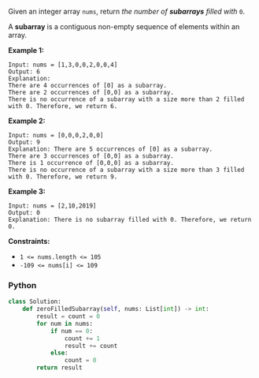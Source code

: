 Given an integer array  `nums`, return  _the number of  **subarrays**  filled with_ `0`.

A  **subarray**  is a contiguous non-empty sequence of elements within an array.

**Example 1:**

```
Input: nums = [1,3,0,0,2,0,0,4]
Output: 6
Explanation: 
There are 4 occurrences of [0] as a subarray.
There are 2 occurrences of [0,0] as a subarray.
There is no occurrence of a subarray with a size more than 2 filled with 0. Therefore, we return 6.
```

**Example 2:**

```
Input: nums = [0,0,0,2,0,0]
Output: 9
Explanation: There are 5 occurrences of [0] as a subarray.
There are 3 occurrences of [0,0] as a subarray.
There is 1 occurrence of [0,0,0] as a subarray.
There is no occurrence of a subarray with a size more than 3 filled with 0. Therefore, we return 9.
```

**Example 3:**

```
Input: nums = [2,10,2019]
Output: 0
Explanation: There is no subarray filled with 0. Therefore, we return 0.
```

**Constraints:**

- `1 <= nums.length <= 105`
- `-109 <= nums[i] <= 109`

### Python

```python
class Solution:
    def zeroFilledSubarray(self, nums: List[int]) -> int:
        result = count = 0
        for num in nums:
            if num == 0:
                count += 1
                result += count
            else:
                count = 0
        return result
```